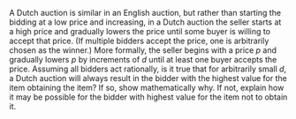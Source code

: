 

A Dutch auction is similar in an English auction, but rather than
starting the bidding at a low price and increasing, in a Dutch auction
the seller starts at a high price and gradually lowers the price until
some buyer is willing to accept that price. (If multiple bidders accept
the price, one is arbitrarily chosen as the winner.) More formally, the
seller begins with a price $p$ and gradually lowers $p$ by increments of
$d$ until at least one buyer accepts the price. Assuming all bidders act
rationally, is it true that for arbitrarily small $d$, a Dutch auction
will always result in the bidder with the highest value for the item
obtaining the item? If so, show mathematically why. If not, explain how
it may be possible for the bidder with highest value for the item not to
obtain it.

